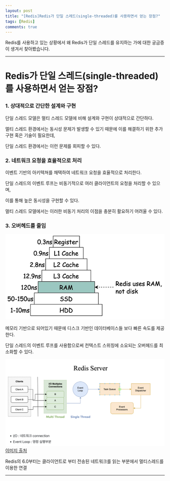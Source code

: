 ```yaml
---
layout: post
title: "[Redis]Redis가 단일 스레드(single-threaded)를 사용하면서 얻는 장점?"
tags: [Redis]
comments: true
---
```


Redis를 사용하고 있는 상황에서 왜 Redis가 단일 스레드를 유지하는 가에 대한 궁금증이 생겨서 찾아봤습니다.

---

# Redis가 단일 스레드(single-threaded)를 사용하면서 얻는 장점? 

### 1. 상대적으로 간단한 설계와 구현

단일 스레드 모델은 멀티 스레드 모델에 비해 설계와 구현이 상대적으로 간단하다.

멀티 스레드 환경에서는 동시성 문제가 발생할 수 있기 때문에 이를 해결하기 위한 추가 구현 혹은 기술이 필요한데,

단일 스레드 환경에서는 이런 문제를 회피할 수 있다.

### 2. 네트워크 요청을 효율적으로 처리

이벤트 기반의 아키텍쳐를 채택하여 네트워크 요청을 효율적으로 처리한다.

단일 스레드의 이벤트 루프는 비동기적으로 여러 클라이언트의 요청을 처리할 수 있으며,

이를 통해 높은 동시성을 구현할 수 있다.

멀티 스레드 모델에서는 이러한 비동기 처리의 이점을 충분히 활요하기 어려울 수 있다.

### 3. 오버헤드를 줄임

![레디스의 인메모리](../images/25년/2월/Redis관련/RedisInMemory.png)

메모리 기반으로 되어있기 때문에 디스크 기반인 데이터베이스들 보다 빠른 속도를 제공한다.

단일 스레드의 이벤트 루프를 사용함으로써 컨텍스트 스위칭에 소요되는 오버헤드를 최소화할 수 있다.

![레디스의 내부동작 이미지](../images/25년/2월/Redis관련/RedisInternalOperation.png)
<a style="text-align:center;" href="https://velog.io/@rlafbf222/NoSQL-vs-RDB">이미지 출처</a>

Redis의 6.0부터는 클라이언트로 부터 전송된 네트워크를 읽는 부분에서 멀티스레드를 이용한 연결

---
